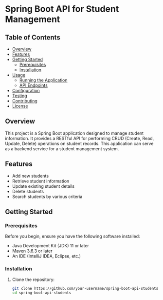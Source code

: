 # Spring Boot API for Student Management

## Table of Contents
- [Overview](#overview)
- [Features](#features)
- [Getting Started](#getting-started)
  - [Prerequisites](#prerequisites)
  - [Installation](#installation)
- [Usage](#usage)
  - [Running the Application](#running-the-application)
  - [API Endpoints](#api-endpoints)
- [Configuration](#configuration)
- [Testing](#testing)
- [Contributing](#contributing)
- [License](#license)

## Overview
This project is a Spring Boot application designed to manage student information. It provides a RESTful API for performing CRUD (Create, Read, Update, Delete) operations on student records. This application can serve as a backend service for a student management system.

## Features
- Add new students
- Retrieve student information
- Update existing student details
- Delete students
- Search students by various criteria

## Getting Started

### Prerequisites
Before you begin, ensure you have the following software installed:
- Java Development Kit (JDK) 11 or later
- Maven 3.6.3 or later
- An IDE (IntelliJ IDEA, Eclipse, etc.)

### Installation
1. Clone the repository:
   ```sh
   git clone https://github.com/your-username/spring-boot-api-students.git
   cd spring-boot-api-students
